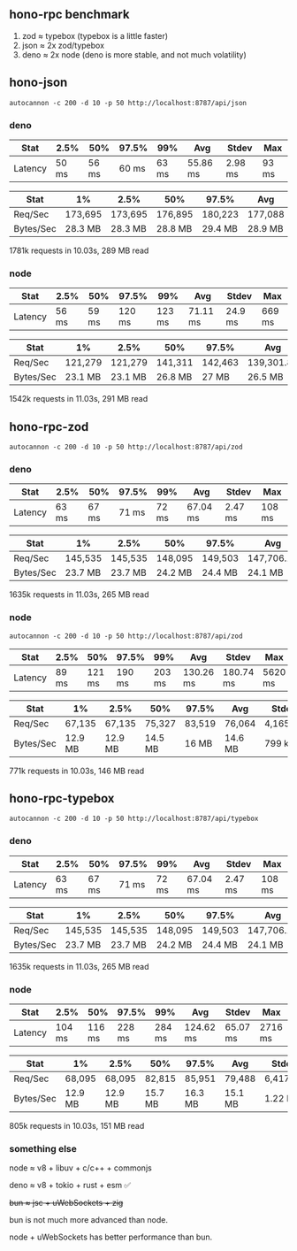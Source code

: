 ## hono-rpc benchmark

1. zod  ≈ typebox (typebox is a little faster)
2. json ≈ 2x zod/typebox
3. deno ≈ 2x node (deno is more stable, and not much volatility)

## hono-json
```
autocannon -c 200 -d 10 -p 50 http://localhost:8787/api/json         
```

### deno

| Stat    | 2.5%   | 50%    | 97.5%  | 99%     | Avg      | Stdev   | Max     |
|---------|--------|--------|--------|---------|----------|---------|---------|
|Latency  | 50 ms  | 56 ms  | 60 ms  | 63 ms   | 55.86 ms | 2.98 ms | 93 ms   |


| Stat    | 1%      | 2.5%    |50%      |97.5%    |Avg      |Stdev    |Min      |
|---------|---------|---------|---------|---------|---------|---------|---------|
| Req/Sec   | 173,695 | 173,695 | 176,895 | 180,223 | 177,088 | 1,674.8 | 173,620 |
| Bytes/Sec | 28.3 MB | 28.3 MB | 28.8 MB | 29.4 MB | 28.9 MB | 274 kB  | 28.3 MB |

1781k requests in 10.03s, 289 MB read

### node

| Stat    | 2.5%   | 50%    | 97.5%  | 99%    | Avg     | Stdev    | Max     |
|---------|--------|--------|--------|---------|----------|---------|---------|
| Latency | 56 ms  | 59 ms  | 120 ms | 123 ms | 71.11 ms | 24.9 ms | 669 ms |

| Stat    | 1%      | 2.5%    |50%    |97.5%  |Avg      |Stdev    |Min     |
|---------|---------|---------|---------|---------|---------|---------|---------|
| Req/Sec | 121,279 | 121,279 | 141,311 | 142,463 | 139,301.82 | 5,775.13 | 121,275 |
| Bytes/Sec | 23.1 MB | 23.1 MB | 26.8 MB | 27 MB   | 26.5 MB    | 1.09 MB  | 23 MB   |

1542k requests in 11.03s, 291 MB read

## hono-rpc-zod
```
autocannon -c 200 -d 10 -p 50 http://localhost:8787/api/zod         
```

### deno

| Stat    | 2.5%   | 50%    | 97.5%  | 99%    | Avg     | Stdev    | Max     |
|---------|--------|--------|--------|---------|----------|---------|---------|
| Latency | 63 ms | 67 ms | 71 ms | 72 ms | 67.04 ms | 2.47 ms | 108 ms |


| Stat    | 1%      | 2.5%    |50%    |97.5%  |Avg      |Stdev    |Min     |
|---------|---------|---------|---------|---------|---------|---------|---------|
| Req/Sec   | 145,535 | 145,535 | 148,095 | 149,503 | 147,706.19 | 1,202.44 | 145,432 |
| Bytes/Sec | 23.7 MB | 23.7 MB | 24.2 MB | 24.4 MB | 24.1 MB    | 201 kB   | 23.7 MB |

1635k requests in 11.03s, 265 MB read


### node

```
autocannon -c 200 -d 10 -p 50 http://localhost:8787/api/zod         
```

| Stat    | 2.5%   | 50%    | 97.5%  | 99%    | Avg     | Stdev    | Max     |
|---------|--------|--------|--------|---------|----------|---------|---------|
| Latency | 89 ms  | 121 ms | 190 ms | 203 ms | 130.26 ms | 180.74 ms | 5620 ms |


| Stat    | 1%      | 2.5%    |50%    |97.5%  |Avg      |Stdev    |Min     |
|---------|---------|---------|---------|---------|---------|---------|---------|
| Req/Sec | 67,135  | 67,135  | 75,327  | 83,519 | 76,064  | 4,165.71 | 67,087  |
| Bytes/Sec | 12.9 MB | 12.9 MB | 14.5 MB | 16 MB  | 14.6 MB | 799 kB   | 12.9 MB |

771k requests in 10.03s, 146 MB read


## hono-rpc-typebox
```
autocannon -c 200 -d 10 -p 50 http://localhost:8787/api/typebox         
```

### deno

| Stat    | 2.5%   | 50%    | 97.5%  | 99%    | Avg     | Stdev    | Max     |
|---------|--------|--------|--------|---------|----------|---------|---------|
| Latency | 63 ms | 67 ms | 71 ms | 72 ms | 67.04 ms | 2.47 ms | 108 ms |


| Stat    | 1%      | 2.5%    |50%    |97.5%  |Avg      |Stdev    |Min     |
|---------|---------|---------|---------|---------|---------|---------|---------|
| Req/Sec   | 145,535 | 145,535 | 148,095 | 149,503 | 147,706.19 | 1,202.44 | 145,432 |
| Bytes/Sec | 23.7 MB | 23.7 MB | 24.2 MB | 24.4 MB | 24.1 MB    | 201 kB   | 23.7 MB |

1635k requests in 11.03s, 265 MB read

### node

| Stat    | 2.5%   | 50%    | 97.5%  | 99%    | Avg     | Stdev    | Max     |
|---------|--------|--------|--------|---------|----------|---------|---------|
| Latency | 104 ms | 116 ms | 228 ms | 284 ms | 124.62 ms | 65.07 ms | 2716 ms


| Stat    | 1%      | 2.5%    |50%    |97.5%  |Avg      |Stdev    |Min     |
|---------|---------|---------|---------|---------|---------|---------|---------|
| Req/Sec   | 68,095  | 68,095  | 82,815  | 85,951  | 79,488  | 6,417.34 | 68,077  |
| Bytes/Sec | 12.9 MB | 12.9 MB | 15.7 MB | 16.3 MB | 15.1 MB | 1.22 MB  | 12.9 MB 

805k requests in 10.03s, 151 MB read


### something else

node ≈ v8 + libuv + c/c++ + commonjs

deno ≈ v8 + tokio + rust + esm ✅

~~bun ≈ jsc + uWebSockets + zig~~

bun is not much more advanced than node. 

node + uWebSockets has better performance than bun.


